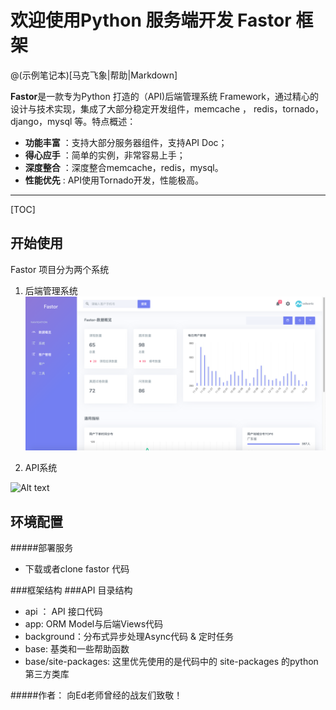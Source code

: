 # 欢迎使用Python 服务端开发 Fastor 框架

@(示例笔记本)[马克飞象|帮助|Markdown]

**Fastor**是一款专为Python 打造的（API)后端管理系统 Framework，通过精心的设计与技术实现，集成了大部分稳定开发组件，memcache ， redis，tornado，django，mysql 等。特点概述：
 
- **功能丰富** ：支持大部分服务器组件，支持API Doc；
- **得心应手** ：简单的实例，非常容易上手；
- **深度整合** ：深度整合memcache，redis，mysql。
- **性能优先** :  API使用Tornado开发，性能极高。


-------------------

[TOC]

## 开始使用
Fastor 项目分为两个系统
1. 后端管理系统
![Alt text](./doc/system.png)

2. API系统

![Alt text](./static/api.png)



## 环境配置
#####部署服务
- 下载或者clone fastor 代码

###框架结构
###API 目录结构
- api ： API 接口代码
- app:   ORM Model与后端Views代码
- background：分布式异步处理Async代码 & 定时任务
- base:  基类和一些帮助函数
- base/site-packages: 这里优先使用的是代码中的 site-packages 的python第三方类库


#####作者： 向Ed老师曾经的战友们致敬！

